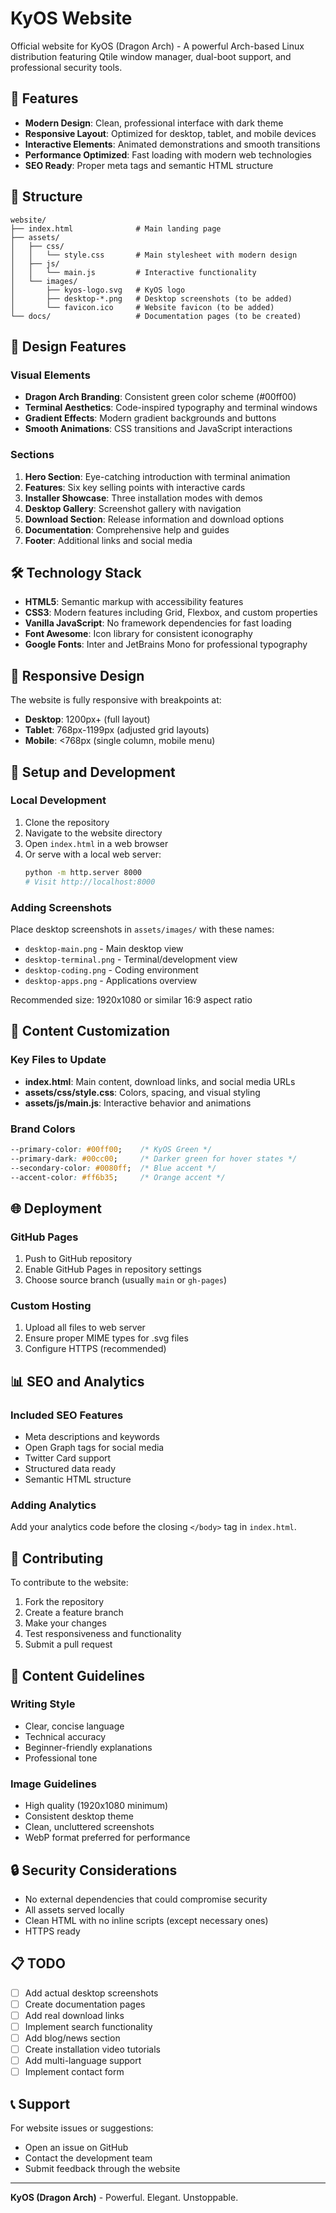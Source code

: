 # KyOS Website

Official website for KyOS (Dragon Arch) - A powerful Arch-based Linux distribution featuring Qtile window manager, dual-boot support, and professional security tools.

## 🚀 Features

- **Modern Design**: Clean, professional interface with dark theme
- **Responsive Layout**: Optimized for desktop, tablet, and mobile devices
- **Interactive Elements**: Animated demonstrations and smooth transitions
- **Performance Optimized**: Fast loading with modern web technologies
- **SEO Ready**: Proper meta tags and semantic HTML structure

## 📁 Structure

```
website/
├── index.html              # Main landing page
├── assets/
│   ├── css/
│   │   └── style.css       # Main stylesheet with modern design
│   ├── js/
│   │   └── main.js         # Interactive functionality
│   └── images/
│       ├── kyos-logo.svg   # KyOS logo
│       ├── desktop-*.png   # Desktop screenshots (to be added)
│       └── favicon.ico     # Website favicon (to be added)
└── docs/                   # Documentation pages (to be created)
```

## 🎨 Design Features

### Visual Elements
- **Dragon Arch Branding**: Consistent green color scheme (#00ff00)
- **Terminal Aesthetics**: Code-inspired typography and terminal windows
- **Gradient Effects**: Modern gradient backgrounds and buttons
- **Smooth Animations**: CSS transitions and JavaScript interactions

### Sections
1. **Hero Section**: Eye-catching introduction with terminal animation
2. **Features**: Six key selling points with interactive cards
3. **Installer Showcase**: Three installation modes with demos
4. **Desktop Gallery**: Screenshot gallery with navigation
5. **Download Section**: Release information and download options
6. **Documentation**: Comprehensive help and guides
7. **Footer**: Additional links and social media

## 🛠️ Technology Stack

- **HTML5**: Semantic markup with accessibility features
- **CSS3**: Modern features including Grid, Flexbox, and custom properties
- **Vanilla JavaScript**: No framework dependencies for fast loading
- **Font Awesome**: Icon library for consistent iconography
- **Google Fonts**: Inter and JetBrains Mono for professional typography

## 📱 Responsive Design

The website is fully responsive with breakpoints at:
- **Desktop**: 1200px+ (full layout)
- **Tablet**: 768px-1199px (adjusted grid layouts)
- **Mobile**: <768px (single column, mobile menu)

## 🔧 Setup and Development

### Local Development
1. Clone the repository
2. Navigate to the website directory
3. Open `index.html` in a web browser
4. Or serve with a local web server:
   ```bash
   python -m http.server 8000
   # Visit http://localhost:8000
   ```

### Adding Screenshots
Place desktop screenshots in `assets/images/` with these names:
- `desktop-main.png` - Main desktop view
- `desktop-terminal.png` - Terminal/development view
- `desktop-coding.png` - Coding environment
- `desktop-apps.png` - Applications overview

Recommended size: 1920x1080 or similar 16:9 aspect ratio

## 📄 Content Customization

### Key Files to Update
- **index.html**: Main content, download links, and social media URLs
- **assets/css/style.css**: Colors, spacing, and visual styling
- **assets/js/main.js**: Interactive behavior and animations

### Brand Colors
```css
--primary-color: #00ff00;    /* KyOS Green */
--primary-dark: #00cc00;     /* Darker green for hover states */
--secondary-color: #0080ff;  /* Blue accent */
--accent-color: #ff6b35;     /* Orange accent */
```

## 🌐 Deployment

### GitHub Pages
1. Push to GitHub repository
2. Enable GitHub Pages in repository settings
3. Choose source branch (usually `main` or `gh-pages`)

### Custom Hosting
1. Upload all files to web server
2. Ensure proper MIME types for .svg files
3. Configure HTTPS (recommended)

## 📊 SEO and Analytics

### Included SEO Features
- Meta descriptions and keywords
- Open Graph tags for social media
- Twitter Card support
- Structured data ready
- Semantic HTML structure

### Adding Analytics
Add your analytics code before the closing `</body>` tag in `index.html`.

## 🤝 Contributing

To contribute to the website:
1. Fork the repository
2. Create a feature branch
3. Make your changes
4. Test responsiveness and functionality
5. Submit a pull request

## 📝 Content Guidelines

### Writing Style
- Clear, concise language
- Technical accuracy
- Beginner-friendly explanations
- Professional tone

### Image Guidelines
- High quality (1920x1080 minimum)
- Consistent desktop theme
- Clean, uncluttered screenshots
- WebP format preferred for performance

## 🔒 Security Considerations

- No external dependencies that could compromise security
- All assets served locally
- Clean HTML with no inline scripts (except necessary ones)
- HTTPS ready

## 📋 TODO

- [ ] Add actual desktop screenshots
- [ ] Create documentation pages
- [ ] Add real download links
- [ ] Implement search functionality
- [ ] Add blog/news section
- [ ] Create installation video tutorials
- [ ] Add multi-language support
- [ ] Implement contact form

## 📞 Support

For website issues or suggestions:
- Open an issue on GitHub
- Contact the development team
- Submit feedback through the website

---

**KyOS (Dragon Arch)** - Powerful. Elegant. Unstoppable.
